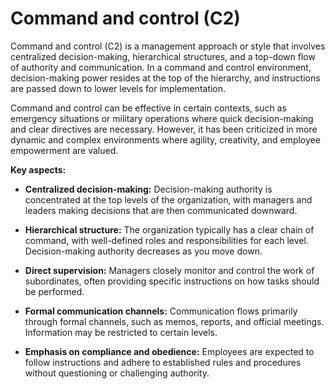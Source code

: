 # Command and control (C2)

Command and control (C2) is a management approach or style that involves centralized decision-making, hierarchical structures, and a top-down flow of authority and communication. In a command and control environment, decision-making power resides at the top of the hierarchy, and instructions are passed down to lower levels for implementation.

Command and control can be effective in certain contexts, such as emergency situations or military operations where quick decision-making and clear directives are necessary. However, it has been criticized in more dynamic and complex environments where agility, creativity, and employee empowerment are valued.

**Key aspects:**

* **Centralized decision-making:** Decision-making authority is concentrated at the top levels of the organization, with managers and leaders making decisions that are then communicated downward.

* **Hierarchical structure:** The organization typically has a clear chain of command, with well-defined roles and responsibilities for each level. Decision-making authority decreases as you move down.

* **Direct supervision:** Managers closely monitor and control the work of subordinates, often providing specific instructions on how tasks should be performed.

* **Formal communication channels:** Communication flows primarily through formal channels, such as memos, reports, and official meetings. Information may be restricted to certain levels.

* **Emphasis on compliance and obedience:** Employees are expected to follow instructions and adhere to established rules and procedures without questioning or challenging authority.
